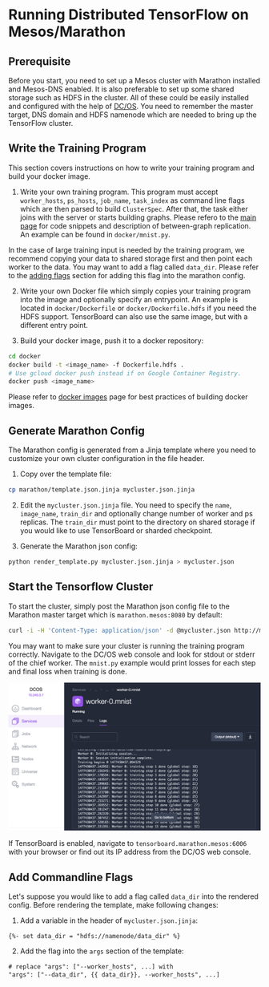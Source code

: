 # Running Distributed TensorFlow on Mesos/Marathon

## Prerequisite
Before you start, you need to set up a Mesos cluster with Marathon installed and Mesos-DNS enabled. It is also preferable to set up some shared storage such as HDFS in the cluster. All of these could be easily installed and configured with the help of [DC/OS](https://dcos.io/docs/1.9/administration/installing/custom/gui/). You need to remember the master target, DNS domain and HDFS namenode which are needed to bring up the TensorFlow cluster.

## Write the Training Program
This section covers instructions on how to write your training program and build your docker image.

 1. Write your own training program. This program must accept `worker_hosts`, `ps_hosts`, `job_name`, `task_index` as command line flags which are then parsed to build `ClusterSpec`. After that, the task either joins with the server or starts building graphs. Please refero to the [main page](../README.md) for code snippets and description of between-graph replication. An example can be found in `docker/mnist.py`.

   In the case of large training input is needed by the training program, we recommend copying your data to shared storage first and then point each worker to the data. You may want to add a flag called `data_dir`. Please refer to the [adding flags](#add-commandline-flags) section for adding this flag into the marathon config.

 2. Write your own Docker file which simply copies your training program into the image and optionally specify an entrypoint. An example is located in `docker/Dockerfile` or `docker/Dockerfile.hdfs` if you need the HDFS support. TensorBoard can also use the same image, but with a different entry point.

 3. Build your docker image, push it to a docker repository:

  ```sh
  cd docker
  docker build -t <image_name> -f Dockerfile.hdfs .
  # Use gcloud docker push instead if on Google Container Registry.
  docker push <image_name>
  ```
  Please refer to [docker images](../docker/README.md) page for best practices of building docker images.


## Generate Marathon Config
The Marathon config is generated from a Jinja template where you need to customize your own cluster configuration in the file header.

 1. Copy over the template file:

  ```sh
  cp marathon/template.json.jinja mycluster.json.jinja
  ```

 2. Edit the `mycluster.json.jinja` file. You need to specify the `name`, `image_name`, `train_dir` and optionally change number of worker and ps replicas. The `train_dir` must point to the directory on shared storage if you would like to use TensorBoard or sharded checkpoint.  

 3. Generate the Marathon json config:

  ```sh
  python render_template.py mycluster.json.jinja > mycluster.json
  ```

## Start the Tensorflow Cluster
To start the cluster, simply post the Marathon json config file to the Marathon master target which is `marathon.mesos:8080` by default:

  ```sh
  curl -i -H 'Content-Type: application/json' -d @mycluster.json http://marathon.mesos:8080/v2/groups
  ```

You may want to make sure your cluster is running the training program correctly. Navigate to the DC/OS web console and look for stdout or stderr of the chief worker. The `mnist.py` example would print losses for each step and final loss when training is done.

![Screenshot of the chief worker](../images/chief_worker_stdout.png "Screenshot of the chief worker")

If TensorBoard is enabled, navigate to `tensorboard.marathon.mesos:6006` with your browser or find out its IP address from the DC/OS web console.


## Add Commandline Flags

Let's suppose you would like to add a flag called `data_dir` into the rendered config. Before rendering the template, make following changes:

 1. Add a variable in the header of `mycluster.json.jinja`:
  ```
  {%- set data_dir = "hdfs://namenode/data_dir" %}  
  ```  

 2. Add the flag into the `args` section of the template:
   ```
   # replace "args": ["--worker_hosts", ...] with  
   "args": ["--data_dir", {{ data_dir}}, --worker_hosts", ...]  
   ```  
